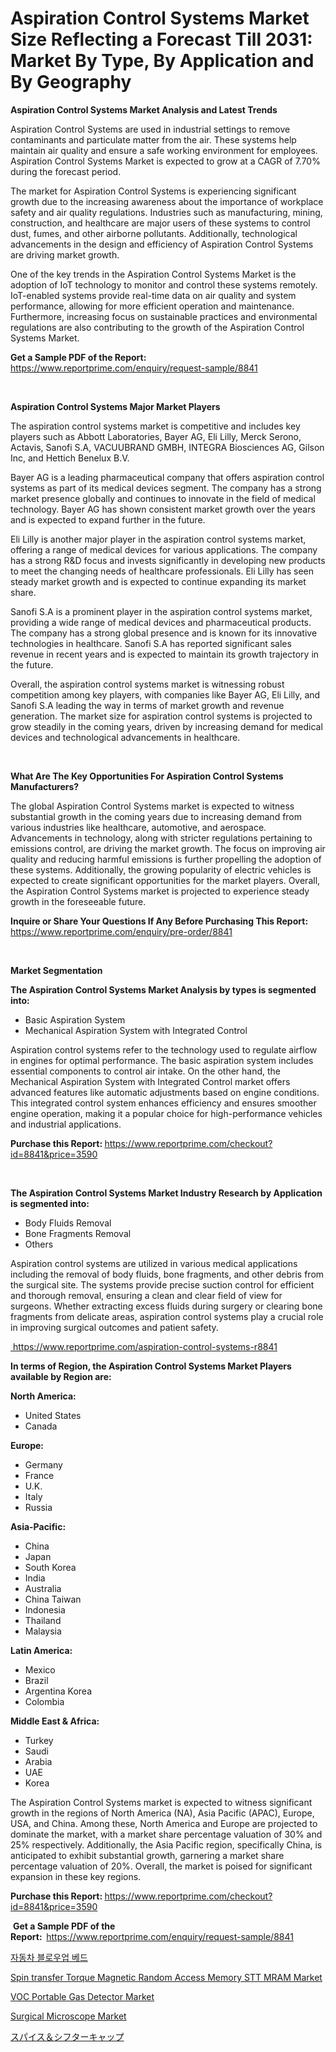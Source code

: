 <p><h1>Aspiration Control Systems Market Size Reflecting a Forecast Till 2031: Market By Type, By Application and By Geography</h1></p><p><strong>Aspiration Control Systems Market Analysis and Latest Trends</strong></p>
<p><p>Aspiration Control Systems are used in industrial settings to remove contaminants and particulate matter from the air. These systems help maintain air quality and ensure a safe working environment for employees. Aspiration Control Systems Market is expected to grow at a CAGR of 7.70% during the forecast period.</p><p>The market for Aspiration Control Systems is experiencing significant growth due to the increasing awareness about the importance of workplace safety and air quality regulations. Industries such as manufacturing, mining, construction, and healthcare are major users of these systems to control dust, fumes, and other airborne pollutants. Additionally, technological advancements in the design and efficiency of Aspiration Control Systems are driving market growth.</p><p>One of the key trends in the Aspiration Control Systems Market is the adoption of IoT technology to monitor and control these systems remotely. IoT-enabled systems provide real-time data on air quality and system performance, allowing for more efficient operation and maintenance. Furthermore, increasing focus on sustainable practices and environmental regulations are also contributing to the growth of the Aspiration Control Systems Market.</p></p>
<p><strong>Get a Sample PDF of the Report:&nbsp;</strong> <a href="https://www.reportprime.com/enquiry/request-sample/8841">https://www.reportprime.com/enquiry/request-sample/8841</a></p>
<p>&nbsp;</p>
<p><strong>Aspiration Control Systems Major Market Players</strong></p>
<p><p>The aspiration control systems market is competitive and includes key players such as Abbott Laboratories, Bayer AG, Eli Lilly, Merck Serono, Actavis, Sanofi S.A, VACUUBRAND GMBH, INTEGRA Biosciences AG, Gilson Inc, and Hettich Benelux B.V.</p><p>Bayer AG is a leading pharmaceutical company that offers aspiration control systems as part of its medical devices segment. The company has a strong market presence globally and continues to innovate in the field of medical technology. Bayer AG has shown consistent market growth over the years and is expected to expand further in the future.</p><p>Eli Lilly is another major player in the aspiration control systems market, offering a range of medical devices for various applications. The company has a strong R&D focus and invests significantly in developing new products to meet the changing needs of healthcare professionals. Eli Lilly has seen steady market growth and is expected to continue expanding its market share.</p><p>Sanofi S.A is a prominent player in the aspiration control systems market, providing a wide range of medical devices and pharmaceutical products. The company has a strong global presence and is known for its innovative technologies in healthcare. Sanofi S.A has reported significant sales revenue in recent years and is expected to maintain its growth trajectory in the future.</p><p>Overall, the aspiration control systems market is witnessing robust competition among key players, with companies like Bayer AG, Eli Lilly, and Sanofi S.A leading the way in terms of market growth and revenue generation. The market size for aspiration control systems is projected to grow steadily in the coming years, driven by increasing demand for medical devices and technological advancements in healthcare.</p></p>
<p>&nbsp;</p>
<p><strong>What Are The Key Opportunities For Aspiration Control Systems Manufacturers?</strong></p>
<p><p>The global Aspiration Control Systems market is expected to witness substantial growth in the coming years due to increasing demand from various industries like healthcare, automotive, and aerospace. Advancements in technology, along with stricter regulations pertaining to emissions control, are driving the market growth. The focus on improving air quality and reducing harmful emissions is further propelling the adoption of these systems. Additionally, the growing popularity of electric vehicles is expected to create significant opportunities for the market players. Overall, the Aspiration Control Systems market is projected to experience steady growth in the foreseeable future.</p></p>
<p><strong>Inquire or Share Your Questions If Any Before Purchasing This Report:</strong> <a href="https://www.reportprime.com/enquiry/pre-order/8841">https://www.reportprime.com/enquiry/pre-order/8841</a></p>
<p>&nbsp;</p>
<p><strong>Market Segmentation</strong></p>
<p><strong>The Aspiration Control Systems Market Analysis by types is segmented into:</strong></p>
<p><ul><li>Basic Aspiration System</li><li>Mechanical Aspiration System with Integrated Control</li></ul></p>
<p><p>Aspiration control systems refer to the technology used to regulate airflow in engines for optimal performance. The basic aspiration system includes essential components to control air intake. On the other hand, the Mechanical Aspiration System with Integrated Control market offers advanced features like automatic adjustments based on engine conditions. This integrated control system enhances efficiency and ensures smoother engine operation, making it a popular choice for high-performance vehicles and industrial applications.</p></p>
<p><strong>Purchase this Report:&nbsp;</strong><a href="https://www.reportprime.com/checkout?id=8841&price=3590">https://www.reportprime.com/checkout?id=8841&price=3590</a></p>
<p>&nbsp;</p>
<p><strong>The Aspiration Control Systems Market Industry Research by Application is segmented into:</strong></p>
<p><ul><li>Body Fluids Removal</li><li>Bone Fragments Removal</li><li>Others</li></ul></p>
<p><p>Aspiration control systems are utilized in various medical applications including the removal of body fluids, bone fragments, and other debris from the surgical site. The systems provide precise suction control for efficient and thorough removal, ensuring a clean and clear field of view for surgeons. Whether extracting excess fluids during surgery or clearing bone fragments from delicate areas, aspiration control systems play a crucial role in improving surgical outcomes and patient safety.</p></p>
<p><a href="https://www.reportprime.com/aspiration-control-systems-r8841">&nbsp;https://www.reportprime.com/aspiration-control-systems-r8841</a></p>
<p><strong>In terms of Region, the Aspiration Control Systems Market Players available by Region are:</strong></p>
<p>
    <p> <strong> North America: </strong>
        <ul>
            <li>United States</li>
            <li>Canada</li>
        </ul>
        </p> 
    <p> <strong> Europe: </strong>
        <ul>
            <li>Germany</li>
            <li>France</li>
            <li>U.K.</li>
            <li>Italy</li>
            <li>Russia</li>
        </ul>
        </p> 
    <p> <strong> Asia-Pacific: </strong>
        <ul>
            <li>China</li>
            <li>Japan</li>
            <li>South Korea</li>
            <li>India</li>
            <li>Australia</li>
            <li>China Taiwan</li>
            <li>Indonesia</li>
            <li>Thailand</li>
            <li>Malaysia</li>
        </ul>
        </p> 
    <p> <strong> Latin America: </strong>
        <ul>
            <li>Mexico</li>
            <li>Brazil</li>
            <li>Argentina Korea</li>
            <li>Colombia</li>
        </ul>
        </p> 
    <p> <strong> Middle East & Africa: </strong>
        <ul>
            <li>Turkey</li>
            <li>Saudi</li>
            <li>Arabia</li>
            <li>UAE</li>
            <li>Korea</li>
        </ul>
    </p>
    </p>
<p><p>The Aspiration Control Systems market is expected to witness significant growth in the regions of North America (NA), Asia Pacific (APAC), Europe, USA, and China. Among these, North America and Europe are projected to dominate the market, with a market share percentage valuation of 30% and 25% respectively. Additionally, the Asia Pacific region, specifically China, is anticipated to exhibit substantial growth, garnering a market share percentage valuation of 20%. Overall, the market is poised for significant expansion in these key regions.</p></p>
<p><strong>Purchase this Report: </strong><a href="https://www.reportprime.com/checkout?id=8841&price=3590">https://www.reportprime.com/checkout?id=8841&price=3590</a></p>
<p>&nbsp;<strong>Get a Sample PDF of the Report:&nbsp;&nbsp;</strong><a href="https://www.reportprime.com/enquiry/request-sample/8841">https://www.reportprime.com/enquiry/request-sample/8841</a></p>
<p><strong></strong></p>
<p><p><a href="https://github.com/bvubpqd5241630/Market-Research-Report-List-4/blob/main/6199609105764.md">자동차 블로우업 베드</a></p><p><a href="https://www.linkedin.com/pulse/spi-ersatzist-dvltc?trackingId=UGnYSMu9%2BGtO477bSleirw%3D%3D">Spin transfer Torque Magnetic Random Access Memory STT MRAM Market</a></p><p><a href="https://www.linkedin.com/pulse/global-voc-portable-gas-detector-industry-types-applications-nkx7c?trackingId=OuE4eJ6jdz7WpacZbqfwwg%3D%3D">VOC Portable Gas Detector Market</a></p><p><a href="https://github.com/Hazelklievgspy6vdcsmu106w/Market-Research-Report-List-4/blob/main/surgical-microscope-market.md">Surgical Microscope Market</a></p><p><a href="https://github.com/JessKilback/Market-Research-Report-List-2/blob/main/995710685158.md">スパイス＆シフターキャップ</a></p></p>